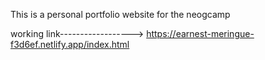 This is a personal portfolio website for the neogcamp

working link------------------>  https://earnest-meringue-f3d6ef.netlify.app/index.html
